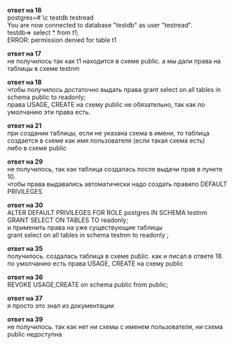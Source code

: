 
**ответ на 16**  
postgres=# \c testdb testread  
You are now connected to database "testdb" as user "testread".  
testdb=> select * from t1;  
ERROR:  permission denied for table t1  

**ответ на 17**  
не получилось так как t1 находится в схеме public. а мы дали права на таблицы в схеме testnm  

**ответ на 18**  
чтобы получилось достаточно выдать права 
grant select on all tables  in  schema public to readonly;  
права USAGE, CREATE на схему public не обязательно, так как по умолчанию эти права есть.  

**ответ на 21**  
при создании таблицы, если не указана схема в имени, то таблица создается  в схеме как имя пользователя (если такая схема есть)  
либо в схеме public  

**ответ на 29**  
не получилось, так как таблица создалась после выдачи прав в пункте 10.  
чтобы права выдавались автоматически надо создать правило DEFAULT PRIVILEGES  

**ответ на 30**  
ALTER DEFAULT PRIVILEGES FOR ROLE postgres IN SCHEMA testnm GRANT SELECT ON TABLES TO readonly;   
и применить права на уже существующие таблицы  
grant select on all tables  in  schema testnm to readonly ;  

**ответ на 35**  
получилось. создалась таблица в схеме public. как и писал в ответе 18 по умолчанию есть права  USAGE, CREATE на схему public  

**ответ на 36**  
REVOKE USAGE,CREATE on schema public from public;  

**ответ на 37**  
я просто это знал из документации  

**ответ на 39**  
не получилось. так как нет ни схемы с именем пользователя, ни схема public недоступна  
